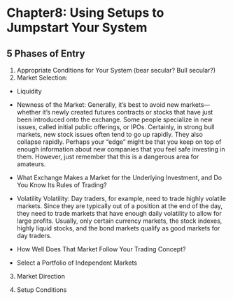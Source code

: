 # Chapter8: Using Setups to Jumpstart Your System

## 5 Phases of Entry

1. Appropriate Conditions for Your System (bear secular? Bull secular?)
2. Market Selection:
* Liquidity

* Newness of the Market: Generally, it’s best to avoid new markets—whether it’s newly created futures contracts or stocks that have just been introduced onto the exchange. Some people specialize in new issues, called initial public offerings, or IPOs. Certainly, in strong bull markets, new stock issues often tend to go up rapidly. They also collapse rapidly. Perhaps your “edge” might be that you keep on top of enough information about new companies that you feel safe investing in them. However, just remember that this is a dangerous area for amateurs.

* What Exchange Makes a Market for the Underlying Investment, and Do You Know Its Rules of Trading?

* Volatility Volatility: Day traders, for example, need to trade highly volatile markets. Since they are typically out of a position at the end of the day, they need to trade markets that have enough daily volatility to allow for large profits. Usually, only certain currency markets, the stock indexes, highly liquid stocks, and the bond markets qualify as good markets for day traders.

* How Well Does That Market Follow Your Trading Concept?

* Select a Portfolio of Independent Markets  

3. Market Direction   

4. Setup Conditions  
